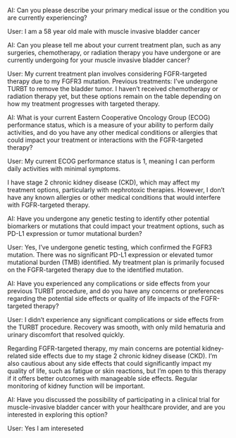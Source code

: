 AI: Can you please describe your primary medical issue or the condition you are currently experiencing?

User: I am a 58 year old male with muscle invasive bladder cancer

AI: Can you please tell me about your current treatment plan, such as any surgeries, chemotherapy, or radiation therapy you have undergone or are currently undergoing for your muscle invasive bladder cancer?

User: My current treatment plan involves considering FGFR-targeted therapy due to my FGFR3 mutation.
Previous treatments:
I’ve undergone TURBT to remove the bladder tumor.
I haven’t received chemotherapy or radiation therapy yet, but these options remain on the table depending on how my treatment progresses with targeted therapy.

AI: What is your current Eastern Cooperative Oncology Group (ECOG) performance status, which is a measure of your ability to perform daily activities, and do you have any other medical conditions or allergies that could impact your treatment or interactions with the FGFR-targeted therapy?

User: 
My current ECOG performance status is 1, meaning I can perform daily activities with minimal symptoms.

I have stage 2 chronic kidney disease (CKD), which may affect my treatment options, particularly with nephrotoxic therapies. However, I don’t have any known allergies or other medical conditions that would interfere with FGFR-targeted therapy.

AI: Have you undergone any genetic testing to identify other potential biomarkers or mutations that could impact your treatment options, such as PD-L1 expression or tumor mutational burden?

User: Yes, I’ve undergone genetic testing, which confirmed the FGFR3 mutation. There was no significant PD-L1 expression or elevated tumor mutational burden (TMB) identified. My treatment plan is primarily focused on the FGFR-targeted therapy due to the identified mutation.

AI: Have you experienced any complications or side effects from your previous TURBT procedure, and do you have any concerns or preferences regarding the potential side effects or quality of life impacts of the FGFR-targeted therapy?

User: I didn’t experience any significant complications or side effects from the TURBT procedure. Recovery was smooth, with only mild hematuria and urinary discomfort that resolved quickly.

Regarding FGFR-targeted therapy, my main concerns are potential kidney-related side effects due to my stage 2 chronic kidney disease (CKD). I’m also cautious about any side effects that could significantly impact my quality of life, such as fatigue or skin reactions, but I’m open to this therapy if it offers better outcomes with manageable side effects. Regular monitoring of kidney function will be important.

AI: Have you discussed the possibility of participating in a clinical trial for muscle-invasive bladder cancer with your healthcare provider, and are you interested in exploring this option?

User: Yes I am intereseted

